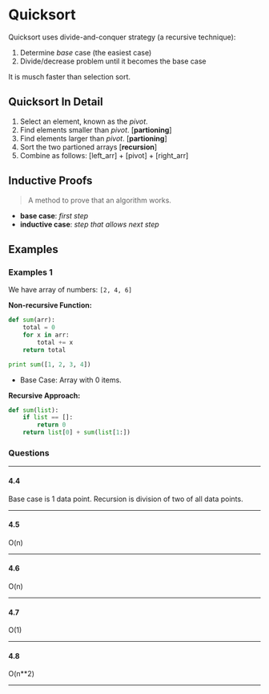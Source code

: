 # Quicksort
Quicksort uses divide-and-conquer strategy (a recursive technique):
1. Determine *base* case (the easiest case)
2. Divide/decrease problem until it becomes the base case

It is musch faster than selection sort.

## Quicksort In Detail
1. Select an element, known as the *pivot*.
2. Find elements smaller than *pivot*. [**partioning**]
3. Find elements larger than *pivot*. [**partioning**]
4. Sort the two partioned arrays [**recursion**]
5. Combine as follows: [left_arr] + [pivot] + [right_arr]

## Inductive Proofs
> A method to prove that an algorithm works.
- **base case**: *first step*
- **inductive case**: *step that allows next step*

## Examples
### Examples 1
We have array of numbers: `[2, 4, 6]`

**Non-recursive Function:**
```py
def sum(arr):
    total = 0
    for x in arr:
        total += x
    return total

print sum([1, 2, 3, 4])
```

- Base Case: Array with 0 items.

**Recursive Approach:**
```py
def sum(list):
    if list == []:
        return 0
    return list[0] + sum(list[1:])
```

### Questions

---
#### 4.4
Base case is 1 data point.
Recursion is division of two of all data points.

---
#### 4.5
O(n)

---
#### 4.6
O(n)

---
#### 4.7
O(1)

---
#### 4.8
O(n**2)

---